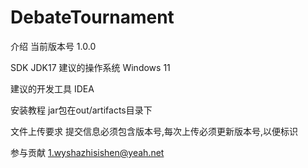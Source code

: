 # DebateTournament

介绍
当前版本号
1.0.0

SDK
JDK17
建议的操作系统
Windows 11

建议的开发工具
IDEA

安装教程
jar包在out/artifacts目录下

文件上传要求
提交信息必须包含版本号,每次上传必须更新版本号,以便标识

参与贡献
1.wyshazhisishen@yeah.net